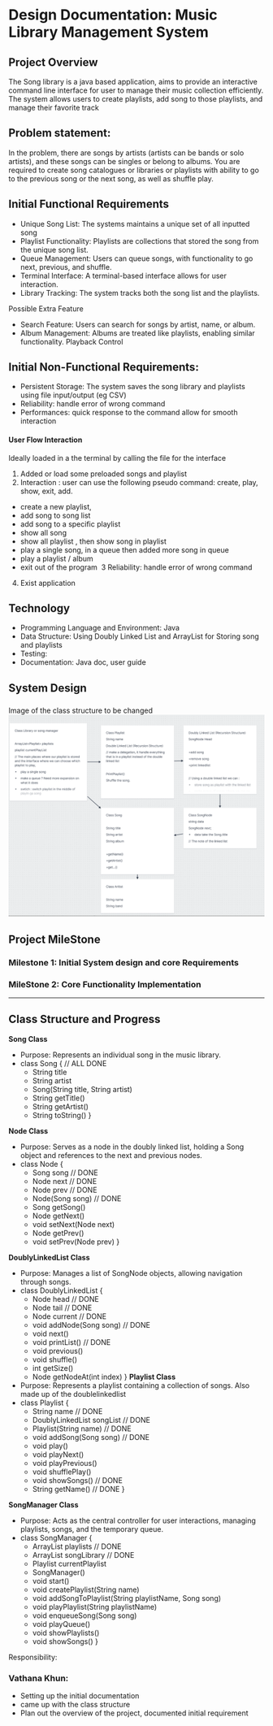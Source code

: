 # Design Documentation: Music Library Management System
## Project Overview
The Song library is a java based application, aims to provide an interactive command line interface for user to manage their music collection efficiently. The system allows users to create playlists, add song to those playlists, and manage their favorite track

## Problem statement:
In the problem, there are songs by artists (artists can be bands or solo artists), and these songs can be singles or belong to albums. You are required to create song catalogues or libraries or playlists with ability to go to the previous song or the next song, as well as shuffle play.

## Initial Functional Requirements
- Unique Song List: The systems maintains a unique set of all inputted song
- Playlist Functionality: Playlists are collections that stored the song from the unique song list.
- Queue Management: Users can queue songs, with functionality to go next, previous, and shuffle.
- Terminal Interface: A terminal-based interface allows for user interaction.
- Library Tracking: The system tracks both the song list and the playlists.


Possible Extra Feature
- Search Feature: Users can search for songs by artist, name, or album.
- Album Management: Albums are treated like playlists, enabling similar functionality.
Playback Control

## Initial Non-Functional Requirements:
- Persistent Storage: The system saves the song library and playlists using file input/output (eg CSV)
- Reliability: handle error of wrong command
- Performances: quick response to the command allow for smooth interaction

#### User Flow Interaction
Ideally loaded in a the terminal by calling the file for the interface
1. Added or load some preloaded songs and playlist
2. Interaction : user can use the following pseudo command: create, play, show, exit, add.
- create a new playlist, 
- add song to song list
- add song to a specific playlist 
- show all song
- show all playlist , then show song in playlist
- play a single song, in a queue then added more song in queue
- play a playlist / album
- exit out of the program  
3 Reliability: handle error of wrong command
4. Exist application 

## Technology
- Programming Language and Environment: Java
- Data Structure: Using Doubly Linked List and ArrayList for Storing song and playlists
- Testing: 
- Documentation: Java doc, user guide

## System Design
###
 Image of the class structure to be changed
![alt text](image-1.png)

## Project MileStone
### Milestone 1: Initial System design and core Requirements 
### MileStone 2: Core Functionality Implementation

---
## Class Structure and Progress
**Song Class** 
- Purpose: Represents an individual song in the music library.
- class Song { // ALL DONE
    - String title
    - String artist
    + Song(String title, String artist)
    + String getTitle()
    + String getArtist()
    + String toString()
}

**Node Class**
- Purpose: Serves as a node in the doubly linked list, holding a Song object and references to the next and previous nodes.
- class Node {
    - Song song // DONE
    - Node next // DONE
    - Node prev // DONE
    + Node(Song song) // DONE
    + Song getSong()
    + Node getNext()
    + void setNext(Node next)
    + Node getPrev()
    + void setPrev(Node prev)
}

**DoublyLinkedList Class**
- Purpose: Manages a list of SongNode objects, allowing navigation through songs.
- class DoublyLinkedList {
    - Node head // DONE
    - Node tail // DONE
    - Node current // DONE
    + void addNode(Song song) // DONE
    + void next()
    + void printList() // DONE
    + void previous()
    + void shuffle()
    + int getSize()
    + Node getNodeAt(int index)
}
**Playlist Class**
- Purpose: Represents a playlist containing a collection of songs. Also made up of the doublelinkedlist
- class Playlist {
    - String name // DONE
    - DoublyLinkedList songList // DONE
    + Playlist(String name) // DONE
    + void addSong(Song song) // DONE
    + void play()
    + void playNext()
    + void playPrevious()
    + void shufflePlay()
    + void showSongs() // DONE
    + String getName() // DONE
}

**SongManager Class**
- Purpose: Acts as the central controller for user interactions, managing playlists, songs, and the temporary queue. 
- class SongManager {
    - ArrayList<Playlist> playlists // DONE
    - ArrayList<Song> songLibrary // DONE
    - Playlist currentPlaylist
    + SongManager()
    + void start()
    + void createPlaylist(String name)
    + void addSongToPlaylist(String playlistName, Song song)
    + void playPlaylist(String playlistName)
    + void enqueueSong(Song song)
    + void playQueue()
    + void showPlaylists()
    + void showSongs()
}


Responsibility: 
### Vathana Khun:
- Setting up the initial documentation
- came up with the class structure
- Plan out the overview of the project, documented initial requirement

